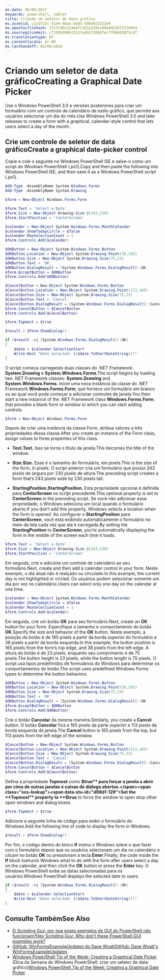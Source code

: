 ```yaml
---
ms.date: 06/05/2017
keywords: powershell, cmdlet
title: Criando um seletor de data gráfico
ms.assetid: c1cb722c-41e9-4baa-be83-59b4653222e9
ms.openlocfilehash: 3727c90c314a6fc1b3a338ec60e44259f153d954
ms.sourcegitcommit: cf195b090b3223fa4917206dfec7f0b603873cdf
ms.translationtype: HT
ms.contentlocale: pt-BR
ms.lasthandoff: 04/09/2018
---
```

# <a name="creating-a-graphical-date-picker"></a><span data-ttu-id="d98d1-103">Criando um seletor de data gráfico</span><span class="sxs-lookup"><span data-stu-id="d98d1-103">Creating a Graphical Date Picker</span></span>

<span data-ttu-id="d98d1-104">Use o Windows PowerShell 3.0 e versões posteriores para criar um formulário com um controle de calendário de estilo gráfico, que permite aos usuários selecionar um dia do mês.</span><span class="sxs-lookup"><span data-stu-id="d98d1-104">Use Windows PowerShell 3.0 and later releases to create a form with a graphical, calendar-style control that lets users select a day of the month.</span></span>

## <a name="create-a-graphical-date-picker-control"></a><span data-ttu-id="d98d1-105">Crie um controle de seletor de data gráfico</span><span class="sxs-lookup"><span data-stu-id="d98d1-105">Create a graphical date-picker control</span></span>

<span data-ttu-id="d98d1-106">Copie e cole o seguinte no Windows PowerShell ISE e salve-o como um script do Windows PowerShell (.ps1).</span><span class="sxs-lookup"><span data-stu-id="d98d1-106">Copy and then paste the following into Windows PowerShell ISE, and then save it as a Windows PowerShell script (.ps1).</span></span>

```powershell
Add-Type -AssemblyName System.Windows.Forms
Add-Type -AssemblyName System.Drawing

$form = New-Object Windows.Forms.Form

$form.Text = 'Select a Date'
$form.Size = New-Object Drawing.Size @(243,230)
$form.StartPosition = 'CenterScreen'

$calendar = New-Object System.Windows.Forms.MonthCalendar
$calendar.ShowTodayCircle = $false
$calendar.MaxSelectionCount = 1
$form.Controls.Add($calendar)

$OKButton = New-Object System.Windows.Forms.Button
$OKButton.Location = New-Object System.Drawing.Point(38,165)
$OKButton.Size = New-Object System.Drawing.Size(75,23)
$OKButton.Text = 'OK'
$OKButton.DialogResult = [System.Windows.Forms.DialogResult]::OK
$form.AcceptButton = $OKButton
$form.Controls.Add($OKButton)

$CancelButton = New-Object System.Windows.Forms.Button
$CancelButton.Location = New-Object System.Drawing.Point(113,165)
$CancelButton.Size = New-Object System.Drawing.Size(75,23)
$CancelButton.Text = 'Cancel'
$CancelButton.DialogResult = [System.Windows.Forms.DialogResult]::Cancel
$form.CancelButton = $CancelButton
$form.Controls.Add($CancelButton)

$form.Topmost = $true

$result = $form.ShowDialog()

if ($result -eq [System.Windows.Forms.DialogResult]::OK)
{
    $date = $calendar.SelectionStart
    Write-Host "Date selected: $($date.ToShortDateString())"
}
```

<span data-ttu-id="d98d1-107">O script começa carregando duas classes do .NET Framework: **System.Drawing** e **System.Windows.Forms**.</span><span class="sxs-lookup"><span data-stu-id="d98d1-107">The script begins by loading two .NET Framework classes: **System.Drawing** and **System.Windows.Forms**.</span></span> <span data-ttu-id="d98d1-108">Inicie uma nova instância da classe do .NET Framework **Windows.Forms.Form**, que fornece um formulário em branco ou ao qual você pode começar a adicionar controles de janela.</span><span class="sxs-lookup"><span data-stu-id="d98d1-108">You then start a new instance of the .NET Framework class **Windows.Forms.Form**; that provides a blank form or window to which you can start adding controls.</span></span>

```powershell
$form = New-Object Windows.Forms.Form
```

<span data-ttu-id="d98d1-109">Depois de criar uma instância da classe Form, atribua valores a três propriedades dessa classe.</span><span class="sxs-lookup"><span data-stu-id="d98d1-109">After you create an instance of the Form class, assign values to three properties of this class.</span></span>

- <span data-ttu-id="d98d1-110">**Text.**</span><span class="sxs-lookup"><span data-stu-id="d98d1-110">**Text.**</span></span> <span data-ttu-id="d98d1-111">Isso se torna o título da janela.</span><span class="sxs-lookup"><span data-stu-id="d98d1-111">This becomes the title of the window.</span></span>

- <span data-ttu-id="d98d1-112">**Size.**</span><span class="sxs-lookup"><span data-stu-id="d98d1-112">**Size.**</span></span> <span data-ttu-id="d98d1-113">Esse é o tamanho do formulário, em pixels.</span><span class="sxs-lookup"><span data-stu-id="d98d1-113">This is the size of the form, in pixels.</span></span> <span data-ttu-id="d98d1-114">O script anterior cria um formulário que possui 243 pixels de largura por 230 pixels de altura.</span><span class="sxs-lookup"><span data-stu-id="d98d1-114">The preceding script creates a form that’s 243 pixels wide by 230 pixels tall.</span></span>

- <span data-ttu-id="d98d1-115">**StartingPosition.**</span><span class="sxs-lookup"><span data-stu-id="d98d1-115">**StartingPosition.**</span></span> <span data-ttu-id="d98d1-116">Esta propriedade opcional é definida para **CenterScreen** no script precedente.</span><span class="sxs-lookup"><span data-stu-id="d98d1-116">This optional property is set to **CenterScreen** in the preceding script.</span></span> <span data-ttu-id="d98d1-117">Se você não adicionar essa propriedade, o Windows seleciona um local quando o formulário aberto.</span><span class="sxs-lookup"><span data-stu-id="d98d1-117">If you don’t add this property, Windows selects a location when the form is opened.</span></span> <span data-ttu-id="d98d1-118">Ao configurar o **StartingPosition** para **CenterScreen**, você está exibindo automaticamente o formulário no meio da tela cada vez que ela é carregada.</span><span class="sxs-lookup"><span data-stu-id="d98d1-118">By setting the **StartingPosition** to **CenterScreen**, you’re automatically displaying the form in the middle of the screen each time it loads.</span></span>

```powershell
$form.Text = 'Select a Date'
$form.Size = New-Object Drawing.Size @(243,230)
$form.StartPosition = 'CenterScreen'
```

<span data-ttu-id="d98d1-119">Em seguida, crie e adicione um controle de calendário ao seu formulário.</span><span class="sxs-lookup"><span data-stu-id="d98d1-119">Next, create and then add a calendar control in your form.</span></span> <span data-ttu-id="d98d1-120">Neste exemplo, o dia atual não é realçado ou circulado.</span><span class="sxs-lookup"><span data-stu-id="d98d1-120">In this example, the current day is not highlighted or circled.</span></span> <span data-ttu-id="d98d1-121">Os usuários podem selecionar somente um dia por vez no calendário.</span><span class="sxs-lookup"><span data-stu-id="d98d1-121">Users can select only one day on the calendar at one time.</span></span>

```powershell
$calendar = New-Object System.Windows.Forms.MonthCalendar
$calendar.ShowTodayCircle = $false
$calendar.MaxSelectionCount = 1
$form.Controls.Add($calendar)
```

<span data-ttu-id="d98d1-122">Em seguida, crie um botão **OK** para seu formulário.</span><span class="sxs-lookup"><span data-stu-id="d98d1-122">Next, create an **OK** button for your form.</span></span> <span data-ttu-id="d98d1-123">Especifique o tamanho e comportamento do botão **OK**.</span><span class="sxs-lookup"><span data-stu-id="d98d1-123">Specify the size and behavior of the **OK** button.</span></span> <span data-ttu-id="d98d1-124">Neste exemplo, a posição do botão é de 165 pixels a partir da borda superior do formulário e 38 pixels a partir da borda esquerda.</span><span class="sxs-lookup"><span data-stu-id="d98d1-124">In this example, the button position is 165 pixels from the form’s top edge, and 38 pixels from the left edge.</span></span> <span data-ttu-id="d98d1-125">A altura do botão é de 23 pixels, enquanto seu comprimento é de 75 pixels.</span><span class="sxs-lookup"><span data-stu-id="d98d1-125">The button height is 23 pixels, while the button length is 75 pixels.</span></span> <span data-ttu-id="d98d1-126">O script usa tipos predefinidos de formulários do Windows para determinar os comportamentos do botão.</span><span class="sxs-lookup"><span data-stu-id="d98d1-126">The script uses predefined Windows Forms types to determine the button behaviors.</span></span>

```powershell
$OKButton = New-Object System.Windows.Forms.Button
$OKButton.Location = New-Object System.Drawing.Point(38,165)
$OKButton.Size = New-Object System.Drawing.Size(75,23)
$OKButton.Text = 'OK'
$OKButton.DialogResult = [System.Windows.Forms.DialogResult]::OK
$form.AcceptButton = $OKButton
$form.Controls.Add($OKButton)
```

<span data-ttu-id="d98d1-127">Crie o botão **Cancelar** da mesma maneira.</span><span class="sxs-lookup"><span data-stu-id="d98d1-127">Similarly, you create a **Cancel** button.</span></span> <span data-ttu-id="d98d1-128">O botão **Cancelar** fica a 165 pixels da parte superior e 113 pixels da borda esquerda da janela.</span><span class="sxs-lookup"><span data-stu-id="d98d1-128">The **Cancel** button is 165 pixels from the top, but 113 pixels from the left edge of the window.</span></span>

```powershell
$CancelButton = New-Object System.Windows.Forms.Button
$CancelButton.Location = New-Object System.Drawing.Point(113,165)
$CancelButton.Size = New-Object System.Drawing.Size(75,23)
$CancelButton.Text = 'Cancel'
$CancelButton.DialogResult = [System.Windows.Forms.DialogResult]::Cancel
$form.CancelButton = $CancelButton
$form.Controls.Add($CancelButton)
```

<span data-ttu-id="d98d1-129">Defina a propriedade **Topmost** como **$true** para forçar a janela a abrir por cima de outras janelas e caixas de diálogo abertas.</span><span class="sxs-lookup"><span data-stu-id="d98d1-129">Set the **Topmost** property to **$true** to force the window to open atop other open windows and dialog boxes.</span></span>

```powershell
$form.Topmost = $true
```

<span data-ttu-id="d98d1-130">Adicione a seguinte linha de código para exibir o formulário do Windows.</span><span class="sxs-lookup"><span data-stu-id="d98d1-130">Add the following line of code to display the form in Windows.</span></span>

```powershell
$result = $form.ShowDialog()
```

<span data-ttu-id="d98d1-131">Por fim, o código dentro do bloco **If** instrui o Windows sobre o que fazer com o formulário depois que os usuários selecionam um dia no calendário e clicam no botão **OK** ou pressionam a tecla **Enter**.</span><span class="sxs-lookup"><span data-stu-id="d98d1-131">Finally, the code inside the **If** block instructs Windows what to do with the form after users select a day on the calendar, and then click the **OK** button or press the **Enter** key.</span></span> <span data-ttu-id="d98d1-132">O Windows PowerShell exibe as datas selecionadas para os usuários.</span><span class="sxs-lookup"><span data-stu-id="d98d1-132">Windows PowerShell displays the selected date to users.</span></span>

```powershell
if ($result -eq [System.Windows.Forms.DialogResult]::OK)
{
    $date = $calendar.SelectionStart
    Write-Host "Date selected: $($date.ToShortDateString())"
}
```

## <a name="see-also"></a><span data-ttu-id="d98d1-133">Consulte Também</span><span class="sxs-lookup"><span data-stu-id="d98d1-133">See Also</span></span>

- [<span data-ttu-id="d98d1-134">Ei Scripting Guy: por que esses exemplos de GUI do PowerShell não funcionam?</span><span class="sxs-lookup"><span data-stu-id="d98d1-134">Hey Scripting Guy:  Why don’t these PowerShell GUI examples work?</span></span>](http://go.microsoft.com/fwlink/?LinkId=506644)
- [<span data-ttu-id="d98d1-135">GitHub: WinFormsExampleUpdates do Dave Wyatt</span><span class="sxs-lookup"><span data-stu-id="d98d1-135">GitHub: Dave Wyatt's WinFormsExampleUpdates</span></span>](https://github.com/dlwyatt/WinFormsExampleUpdates)
- <span data-ttu-id="d98d1-136">[Windows PowerShell Tip of the Week: Creating a Graphical Date Picker](http://technet.microsoft.com/library/ff730942.aspx) (Dica da Semana do Windows PowerShell: criar um seletor de data gráfico)</span><span class="sxs-lookup"><span data-stu-id="d98d1-136">[Windows PowerShell Tip of the Week:  Creating a Graphical Date Picker](http://technet.microsoft.com/library/ff730942.aspx)</span></span>